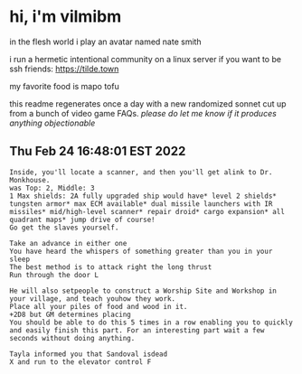 # hi, i'm vilmibm

in the flesh world i play an avatar named nate smith

i run a hermetic intentional community on a linux server if you want to be ssh friends: https://tilde.town

my favorite food is mapo tofu

this readme regenerates once a day with a new randomized sonnet cut up from a bunch of video game FAQs.
_please do let me know if it produces anything objectionable_

## Thu Feb 24 16:48:01 EST 2022

    Inside, you'll locate a scanner, and then you'll get alink to Dr. Monkhouse.
    was Top: 2, Middle: 3
    1 Max shields: 2A fully upgraded ship would have* level 2 shields* tungsten armor* max ECM available* dual missile launchers with IR missiles* mid/high-level scanner* repair droid* cargo expansion* all quadrant maps* jump drive of course!
    Go get the slaves yourself.
    
    Take an advance in either one
    You have heard the whispers of something greater than you in your sleep
    The best method is to attack right the long thrust
    Run through the door L
    
    He will also setpeople to construct a Worship Site and Workshop in your village, and teach youhow they work.
    Place all your piles of food and wood in it.
    +2D8 but GM determines placing
    You should be able to do this 5 times in a row enabling you to quickly and easily finish this part. For an interesting part wait a few seconds without doing anything.
    
    Tayla informed you that Sandoval isdead
    X and run to the elevator control F
